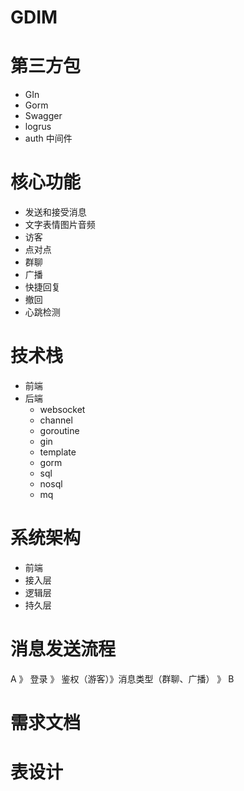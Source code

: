 # GDIM

# 第三方包
- GIn
- Gorm
- Swagger
- logrus
- auth 中间件

# 核心功能
- 发送和接受消息
- 文字表情图片音频
- 访客
- 点对点
- 群聊
- 广播
- 快捷回复
- 撤回
- 心跳检测

# 技术栈
- 前端
- 后端
  - websocket 
  - channel 
  - goroutine 
  - gin 
  - template 
  - gorm 
  - sql
  - nosql
  - mq
  
# 系统架构
- 前端
- 接入层
- 逻辑层
- 持久层

# 消息发送流程
A 》 登录 》 鉴权（游客）》消息类型（群聊、广播） 》 B


# 需求文档

# 表设计